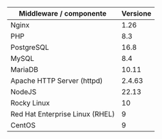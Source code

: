 | Middleware / componente         | Versione     |
| ------------------------------- | ------------ |
| Nginx                           | 1.26         |
| PHP                             | 8.3          |
| PostgreSQL                      | 16.8         |
| MySQL                           | 8.4          |
| MariaDB                         | 10.11        |
| Apache HTTP Server (httpd)      | 2.4.63       |
| NodeJS                          | 22.13        |
| Rocky Linux                     | 10           |
| Red Hat Enterprise Linux (RHEL) | 9            |
| CentOS                          | 9            |

